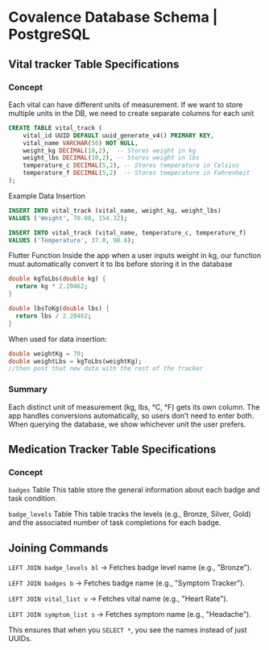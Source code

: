 # Covalence Database Schema | PostgreSQL
## Vital tracker Table Specifications
### Concept
Each vital can have different units of measurement. If we want to store multiple units in the DB, we need to create separate columns for each unit

```sql
CREATE TABLE vital_track (
	vital_id UUID DEFAULT uuid_generate_v4() PRIMARY KEY,
	vital_name VARCHAR(50) NOT NULL,
	weight_kg DECIMAL(10,2),  -- Stores weight in kg
	weight_lbs DECIMAL(10,2), -- Stores weight in lbs
	temperature_c DECIMAL(5,2), -- Stores temperature in Celsius
	temperature_f DECIMAL(5,2)  -- Stores temperature in Fahrenheit
);
```
Example Data Insertion

```sql
INSERT INTO vital_track (vital_name, weight_kg, weight_lbs)
VALUES ('Weight', 70.00, 154.32);

INSERT INTO vital_track (vital_name, temperature_c, temperature_f)
VALUES ('Temperature', 37.0, 98.6);
```

Flutter Function
Inside the app when a user inputs weight in kg, our function must automatically convert it to lbs before storing it in the database

```dart
double kgToLbs(double kg) {
  return kg * 2.20462;
}

double lbsToKg(double lbs) {
  return lbs / 2.20462;
}
```

When used for data insertion:

```dart
double weightKg = 70;
double weightLbs = kgToLbs(weightKg);
//then post that new data with the rest of the tracker
```

### Summary
Each distinct unit of measurement (kg, lbs, °C, °F) gets its own column.
The app handles conversions automatically, so users don’t need to enter both.
When querying the database, we show whichever unit the user prefers.


## Medication Tracker Table Specifications
### Concept

```badges``` Table
This table store the general information about each badge and task condition.

```badge_levels``` Table
This table tracks the levels (e.g., Bronze, Silver, Gold) and the associated number of task completions for each badge.


## Joining Commands
```LEFT JOIN badge_levels bl``` → Fetches badge level name (e.g., "Bronze").

```LEFT JOIN badges b``` → Fetches badge name (e.g., "Symptom Tracker").

```LEFT JOIN vital_list v``` → Fetches vital name (e.g., "Heart Rate").

```LEFT JOIN symptom_list s``` → Fetches symptom name (e.g., "Headache").

This ensures that when you ```SELECT *```, you see the names instead of just UUIDs.